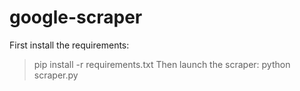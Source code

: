 # google-scraper

First install the requirements:
> pip install -r requirements.txt
Then launch the scraper:
> python scraper.py
